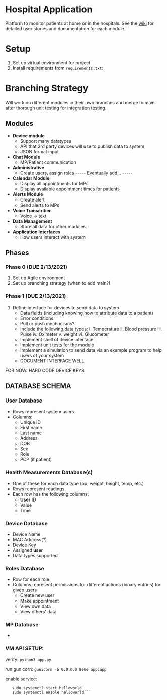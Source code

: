 # Hospital Application
Platform to monitor patients at home or in the hospitals. See the [wiki](https://github.com/sadiela/hospital-app/wiki) for detailed user stories and documentation for each module.

# Setup 
1. Set up virtual environment for project
2. Install requirements from `requirements.txt`:

# Branching Strategy
Will work on different modules in their own branches and merge to main after thorough unit testing for integration testing. 

## Modules
* **Device module**
    * Support many datatypes
    * API that 3rd party devices will use to publish data to system
    * JSON format input
* **Chat Module**
    * MP/Patient communication
* **Administrative**
    * Create users, assign roles
----- Eventually add... -----
* **Calendar Module**
    * Display all appointments for MPs
    * Display available appointment times for patients
* **Alerts Module**
    * Create alert
    * Send alerts to MPs
* **Voice Transcriber**
    * Voice -> text 
* **Data Management**
    * Store all data for other modules
* **Application Interfaces**
    * How users interact with system

## Phases
### Phase 0 (DUE 2/13/2021)
1. Set up Agile environment
2. Set up branching strategy (when to add main?)
### Phase 1 (DUE 2/13/2021)
1. Define interface for devices to send data to system
    * Data fields (including knowing how to attribute data to a patient)
    * Error conditions
    * Pull or push mechanisms?
    * Include the following data types:
        i. Temperature
        ii. Blood pressure
        iii. Pulse
        iv. Oximeter
        v. weight
        vi. Glucometer 
    * Implement shell of device interface
    * Implement unit tests for the module
    * Implement a simulation to send data via an example program to help users of your system
    * DOCUMENT INTERFACE WELL
    
FOR NOW: HARD CODE DEVICE KEYS

## DATABASE SCHEMA
### **User** Database
* Rows represent system users
* Columns: 
   * Unique ID
   * First name
   * Last name
   * Address
   * DOB
   * Sex
   * Role
   * PCP (if patient) 
### Health Measurements Database(s)
* One of these for each data type (bp, weight, height, temp, etc.)
* Rows represent readings
* Each row has the following columns:
   * **User** ID
   * Value
   * Time
### Device Database
* Device Name
* MAC Address(?)
* Device Key
* Assigned **user**
* Data types supported
### Roles Database
* Row for each role
* Columns represent permissions for different actions (binary entries) for given users
   * Create new user
   * Make appointment
   * View own data
   * View others' data 
### MP Database
* 


### VM API SETUP:

verify: `python3 app.py`

run gunicorn: `gunicorn -b 0.0.0.0:8000 app:app`

enable service: 
```sudo systemctl daemon-reload
   sudo systemctl start helloworld
   sudo systemctl enable helloworld```
